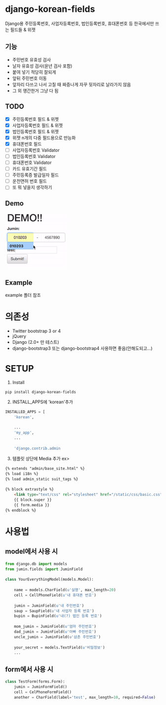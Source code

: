 # django-korean-fields
Django용 주민등록번호, 사업자등록번호, 법인등록번호, 휴대폰번호 등 한국에서만 쓰는 필드들 &amp; 위젯

## 기능
- 주민번호 유효성 검사
- 날자 유효성 검사(윤년 검사 포함)
- 붙여 넣기 적당히 잘되게
- 앞뒤 주민번호 이동
- 앞자리 다쓰고 나서 고칠 때 짜증나게 자꾸 뒷자리로 날라가지 않음
- 그 외 앵간한거 그냥 다 됨

## TODO
- [x] 주민등록번호 필드 & 위젯
- [x] 사업자등록번호 필드 & 위젯
- [x] 법인등록번호 필드 & 위젯
- [x] 위젯 n개의 다중 필드용으로 만능화
- [x] 휴대폰번호 필드
- [ ] 사업자등록번호 Validator
- [ ] 법인등록번호 Validator
- [ ] 휴대폰번호 Validator
- [ ] 카드 유효기간 필드
- [ ] 주민등록증 발급일자 필드
- [ ] 운전면허 번호 필드
- [ ] 또 뭐 넣을지 생각하기 

## Demo
![Demo](./demo/demo_small.gif)

## Example

example 폴더 참조

# 의존성
- Twitter bootstrap 3 or 4
- jQuery
- Django (2.0+ 만 테스트)
- django-bootstrap3 또는 django-bootstrap4 사용하면 좋음(안해도되고...)

# SETUP
1. Install
```
pip install django-korean-fields
```

2. INSTALL_APPS에 'korean'추가

``` python
INSTALLED_APPS = [
    'korean',
    
    ...
    'my_app',
    ...
    
    'django.contrib.admin
```

3. 템플릿 상단에 Media 추가
ex>
```html
{% extends "admin/base_site.html" %}
{% load i18n %}
{% load admin_static suit_tags %}

{% block extrastyle %}
    <link type="text/css" rel="stylesheet" href="/static/css/basic.css" />
    {{ block.super }}
    {{ form.media }}
{% endblock %}
```

# 사용법 

## model에서 사용 시 
```python
from django.db import models
from jumin.fields import JuminField

class YourEverythingModel(models.Model):

    name = models.CharField(u'실명', max_length=20)
    cell = CellPhoneField(u'내 휴대폰 번호')
   
    jumin = JuminField(u'내 주민번호')
    saup = SaupField(u'내 사업자 등록 번호') 
    bupin = BupinField(u'내(?) 법인 등록 번호')
    
    mom_jumin = JuminField(u'엄마 주민번호')
    dad_jumin = JuminField(u'아빠 주민번호')
    uncle_jumin = JuminField(u'삼촌 주민번호')
    
    your_secret = models.TextField(u'비밀정보')
    ...
```    

## form에서 사용 시
```python
class TestForm(forms.Form):
    jumin = JuminFormField()
    cell = CelPhoneFormField()
    another = CharField(label='test', max_length=10, required=False)
```

